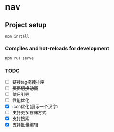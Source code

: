 # nav

## Project setup
```
npm install
```

### Compiles and hot-reloads for development
```
npm run serve
```


### TODO

- [ ] 链接tag拖拽排序
- [ ] <s>页面切换动画</s>
- [ ] 使用引导
- [ ] 性能优化
- [x] icon优化(展示一个汉字)
- [ ] 支持更多存储方式
- [x] 支持搜索
- [x] 支持批量编辑
